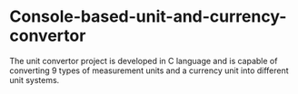 # Console-based-unit-and-currency-convertor
The unit convertor project is developed in C language and is capable of converting 9 types of measurement units and a currency unit into different unit systems.
